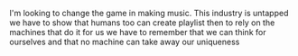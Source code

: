 I'm looking to change the game in making music. This industry is untapped we have to show that humans too can create playlist then to rely on the machines that do it 
for us we have to remember that we can think for ourselves and that no machine can take away our uniqueness 
